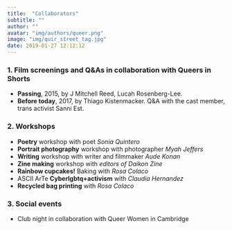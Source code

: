 ```yaml
---
title:  "Collaborators"
subtitle: ""
author: ""
avatar: "img/authors/queer.png"
image: "img/quir_street_tag.jpg"
date: 2019-01-27 12:12:12
---
```


### 1. Film screenings and Q&As in collaboration with Queers in Shorts
* **Passing**, 2015, by J Mitchell Reed, Lucah Rosenberg-Lee.
* **Before today**, 2017, by Thiago Kistenmacker.
Q&A with the cast member, trans activist Sanni Est.

### 2. Workshops
* **Poetry** workshop with poet *Sonia Quintero*
* **Portrait photography** workshop with photographer *Myah Jeffers*
* **Writing** workshop with writer and filmmaker *Aude Konan*
* **Zine making** workshop with *editors of Daikon Zine*
* **Rainbow cupcakes!**  Baking  with *Rosa Colaco*
* ASCII ArTe **Cyberlgbtq+activism** with *Claudia Hernandez*
* **Recycled bag printing** with *Rosa Colaco*

### 3. Social events
* Club night in collaboration with Queer Women in Cambridge

